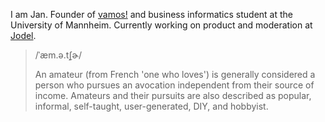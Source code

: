 I am Jan. Founder of [vamos!](https://getvamos.app) and business informatics student at the University of Mannheim. Currently working on product and moderation at [Jodel](https://jodel.com/).

> /ˈæm.ə.t̬ʃɚ/
>
> An amateur (from French 'one who loves') is generally considered a person who pursues an avocation independent from their source of income. Amateurs and their pursuits are also described as popular, informal, self-taught, user-generated, DIY, and hobbyist.
